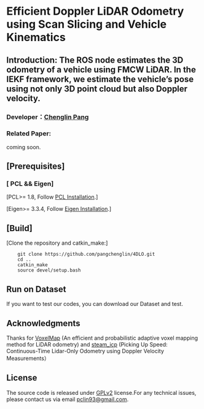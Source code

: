 # Efficient Doppler LiDAR Odometry using Scan Slicing and Vehicle Kinematics

## Introduction: The ROS node estimates the 3D odometry of a vehicle using FMCW LiDAR. In the IEKF framework, we estimate the vehicle’s pose using not only 3D point cloud but also Doppler velocity.

### Developer：[Chenglin Pang](https://github.com/pangchenglin)

### Related Paper:

coming soon.

## [Prerequisites]

### [ **PCL && Eigen**]

[PCL>= 1.8,   Follow [PCL Installation](http://www.pointclouds.org/downloads/linux.html).]

[Eigen>= 3.3.4, Follow [Eigen Installation](http://eigen.tuxfamily.org/index.php?title=Main_Page).]

## [Build]

[Clone the repository and catkin_make:]

```cd
    git clone https://github.com/pangchenglin/4DLO.git
    cd ..
    catkin_make
    source devel/setup.bash
```

## **Run on Dataset**

If you want to test our codes, you can download our Dataset and test.

## Acknowledgments

Thanks for [VoxelMap](https://github.com/hku-mars/VoxelMap) (An efficient and probabilistic adaptive voxel mapping method for LiDAR odometry) and [steam_icp](https://github.com/utiasASRL/steam_icp) (Picking Up Speed: Continuous-Time Lidar-Only Odometry using Doppler Velocity Measurements）

## License

The source code is released under [GPLv2](http://www.gnu.org/licenses/) license.For any technical issues, please contact us via email [pclin93@gmail.com](mailto:pclin93@gmail.com).
